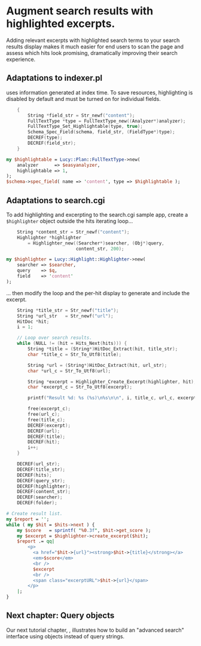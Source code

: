 # Augment search results with highlighted excerpts.

Adding relevant excerpts with highlighted search terms to your search results
display makes it much easier for end users to scan the page and assess which
hits look promising, dramatically improving their search experience.

## Adaptations to indexer.pl

[](cfish:lucy.Highlighter) uses information generated at index
time.  To save resources, highlighting is disabled by default and must be
turned on for individual fields.

``` c
    {
        String *field_str = Str_newf("content");
        FullTextType *type = FullTextType_new((Analyzer*)analyzer);
        FullTextType_Set_Highlightable(type, true);
        Schema_Spec_Field(schema, field_str, (FieldType*)type);
        DECREF(type);
        DECREF(field_str);
    }
```

``` perl
my $highlightable = Lucy::Plan::FullTextType->new(
    analyzer      => $easyanalyzer,
    highlightable => 1,
);
$schema->spec_field( name => 'content', type => $highlightable );
```

## Adaptations to search.cgi

To add highlighting and excerpting to the search.cgi sample app, create a
`$highlighter` object outside the hits iterating loop...

``` c
    String *content_str = Str_newf("content");
    Highlighter *highlighter
        = Highlighter_new((Searcher*)searcher, (Obj*)query,
                          content_str, 200);
```

``` perl
my $highlighter = Lucy::Highlight::Highlighter->new(
    searcher => $searcher,
    query    => $q,
    field    => 'content'
);
```

... then modify the loop and the per-hit display to generate and include the
excerpt.

``` c
    String *title_str = Str_newf("title");
    String *url_str   = Str_newf("url");
    HitDoc *hit;
    i = 1;

    // Loop over search results.
    while (NULL != (hit = Hits_Next(hits))) {
        String *title = (String*)HitDoc_Extract(hit, title_str);
        char *title_c = Str_To_Utf8(title);

        String *url = (String*)HitDoc_Extract(hit, url_str);
        char *url_c = Str_To_Utf8(url);

        String *excerpt = Highlighter_Create_Excerpt(highlighter, hit);
        char *excerpt_c = Str_To_Utf8(excerpt);

        printf("Result %d: %s (%s)\n%s\n\n", i, title_c, url_c, excerpt_c);

        free(excerpt_c);
        free(url_c);
        free(title_c);
        DECREF(excerpt);
        DECREF(url);
        DECREF(title);
        DECREF(hit);
        i++;
    }

    DECREF(url_str);
    DECREF(title_str);
    DECREF(hits);
    DECREF(query_str);
    DECREF(highlighter);
    DECREF(content_str);
    DECREF(searcher);
    DECREF(folder);
```

``` perl
# Create result list.
my $report = '';
while ( my $hit = $hits->next ) {
    my $score   = sprintf( "%0.3f", $hit->get_score );
    my $excerpt = $highlighter->create_excerpt($hit);
    $report .= qq|
        <p>
          <a href="$hit->{url}"><strong>$hit->{title}</strong></a>
          <em>$score</em>
          <br />
          $excerpt
          <br />
          <span class="excerptURL">$hit->{url}</span>
        </p>
    |;
}
```

## Next chapter: Query objects

Our next tutorial chapter, [](cfish:QueryObjectsTutorial),
illustrates how to build an "advanced search" interface using
[](cfish:lucy.Query) objects instead of query strings.



